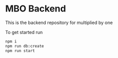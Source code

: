 # MBO Backend
This is the backend repository for multiplied by one

To get started run
```bash
npm i
npm run db:create
npm run start
```